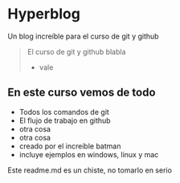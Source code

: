 # Hyperblog
Un blog increíble para el curso de git  y github
> El curso de git y github blabla
> - vale

## En este curso vemos de todo
* Todos los comandos de git
* El flujo de trabajo  en github
* otra cosa
* otra cosa
* creado por el increible batman
* incluye ejemplos en windows, linux y mac

Este readme.md  es un chiste, no tomarlo en serio

